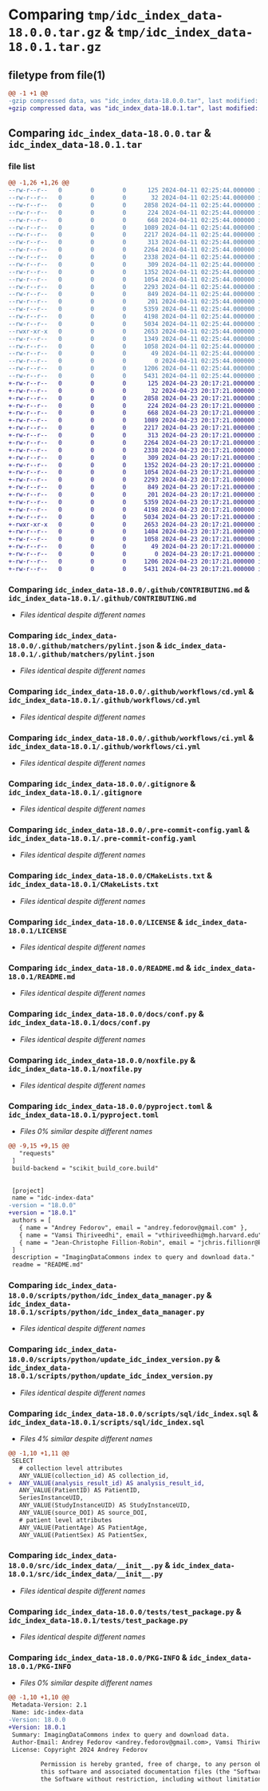 # Comparing `tmp/idc_index_data-18.0.0.tar.gz` & `tmp/idc_index_data-18.0.1.tar.gz`

## filetype from file(1)

```diff
@@ -1 +1 @@
-gzip compressed data, was "idc_index_data-18.0.0.tar", last modified: Thu Apr 11 02:25:44 2024, max compression
+gzip compressed data, was "idc_index_data-18.0.1.tar", last modified: Tue Apr 23 20:17:21 2024, max compression
```

## Comparing `idc_index_data-18.0.0.tar` & `idc_index_data-18.0.1.tar`

### file list

```diff
@@ -1,26 +1,26 @@
--rw-r--r--   0        0        0      125 2024-04-11 02:25:44.000000 idc_index_data-18.0.0/.git_archival.txt
--rw-r--r--   0        0        0       32 2024-04-11 02:25:44.000000 idc_index_data-18.0.0/.gitattributes
--rw-r--r--   0        0        0     2858 2024-04-11 02:25:44.000000 idc_index_data-18.0.0/.github/CONTRIBUTING.md
--rw-r--r--   0        0        0      224 2024-04-11 02:25:44.000000 idc_index_data-18.0.0/.github/dependabot.yml
--rw-r--r--   0        0        0      668 2024-04-11 02:25:44.000000 idc_index_data-18.0.0/.github/matchers/pylint.json
--rw-r--r--   0        0        0     1089 2024-04-11 02:25:44.000000 idc_index_data-18.0.0/.github/workflows/cd.yml
--rw-r--r--   0        0        0     2217 2024-04-11 02:25:44.000000 idc_index_data-18.0.0/.github/workflows/ci.yml
--rw-r--r--   0        0        0      313 2024-04-11 02:25:44.000000 idc_index_data-18.0.0/.github/workflows/keep-alive.yml
--rw-r--r--   0        0        0     2264 2024-04-11 02:25:44.000000 idc_index_data-18.0.0/.gitignore
--rw-r--r--   0        0        0     2338 2024-04-11 02:25:44.000000 idc_index_data-18.0.0/.pre-commit-config.yaml
--rw-r--r--   0        0        0      309 2024-04-11 02:25:44.000000 idc_index_data-18.0.0/.readthedocs.yaml
--rw-r--r--   0        0        0     1352 2024-04-11 02:25:44.000000 idc_index_data-18.0.0/CMakeLists.txt
--rw-r--r--   0        0        0     1054 2024-04-11 02:25:44.000000 idc_index_data-18.0.0/LICENSE
--rw-r--r--   0        0        0     2293 2024-04-11 02:25:44.000000 idc_index_data-18.0.0/README.md
--rw-r--r--   0        0        0      849 2024-04-11 02:25:44.000000 idc_index_data-18.0.0/docs/conf.py
--rw-r--r--   0        0        0      201 2024-04-11 02:25:44.000000 idc_index_data-18.0.0/docs/index.md
--rw-r--r--   0        0        0     5359 2024-04-11 02:25:44.000000 idc_index_data-18.0.0/noxfile.py
--rw-r--r--   0        0        0     4198 2024-04-11 02:25:44.000000 idc_index_data-18.0.0/pyproject.toml
--rw-r--r--   0        0        0     5034 2024-04-11 02:25:44.000000 idc_index_data-18.0.0/scripts/python/idc_index_data_manager.py
--rwxr-xr-x   0        0        0     2653 2024-04-11 02:25:44.000000 idc_index_data-18.0.0/scripts/python/update_idc_index_version.py
--rw-r--r--   0        0        0     1349 2024-04-11 02:25:44.000000 idc_index_data-18.0.0/scripts/sql/idc_index.sql
--rw-r--r--   0        0        0     1058 2024-04-11 02:25:44.000000 idc_index_data-18.0.0/src/idc_index_data/__init__.py
--rw-r--r--   0        0        0       49 2024-04-11 02:25:44.000000 idc_index_data-18.0.0/src/idc_index_data/_version.pyi
--rw-r--r--   0        0        0        0 2024-04-11 02:25:44.000000 idc_index_data-18.0.0/src/idc_index_data/py.typed
--rw-r--r--   0        0        0     1206 2024-04-11 02:25:44.000000 idc_index_data-18.0.0/tests/test_package.py
--rw-r--r--   0        0        0     5431 2024-04-11 02:25:44.000000 idc_index_data-18.0.0/PKG-INFO
+-rw-r--r--   0        0        0      125 2024-04-23 20:17:21.000000 idc_index_data-18.0.1/.git_archival.txt
+-rw-r--r--   0        0        0       32 2024-04-23 20:17:21.000000 idc_index_data-18.0.1/.gitattributes
+-rw-r--r--   0        0        0     2858 2024-04-23 20:17:21.000000 idc_index_data-18.0.1/.github/CONTRIBUTING.md
+-rw-r--r--   0        0        0      224 2024-04-23 20:17:21.000000 idc_index_data-18.0.1/.github/dependabot.yml
+-rw-r--r--   0        0        0      668 2024-04-23 20:17:21.000000 idc_index_data-18.0.1/.github/matchers/pylint.json
+-rw-r--r--   0        0        0     1089 2024-04-23 20:17:21.000000 idc_index_data-18.0.1/.github/workflows/cd.yml
+-rw-r--r--   0        0        0     2217 2024-04-23 20:17:21.000000 idc_index_data-18.0.1/.github/workflows/ci.yml
+-rw-r--r--   0        0        0      313 2024-04-23 20:17:21.000000 idc_index_data-18.0.1/.github/workflows/keep-alive.yml
+-rw-r--r--   0        0        0     2264 2024-04-23 20:17:21.000000 idc_index_data-18.0.1/.gitignore
+-rw-r--r--   0        0        0     2338 2024-04-23 20:17:21.000000 idc_index_data-18.0.1/.pre-commit-config.yaml
+-rw-r--r--   0        0        0      309 2024-04-23 20:17:21.000000 idc_index_data-18.0.1/.readthedocs.yaml
+-rw-r--r--   0        0        0     1352 2024-04-23 20:17:21.000000 idc_index_data-18.0.1/CMakeLists.txt
+-rw-r--r--   0        0        0     1054 2024-04-23 20:17:21.000000 idc_index_data-18.0.1/LICENSE
+-rw-r--r--   0        0        0     2293 2024-04-23 20:17:21.000000 idc_index_data-18.0.1/README.md
+-rw-r--r--   0        0        0      849 2024-04-23 20:17:21.000000 idc_index_data-18.0.1/docs/conf.py
+-rw-r--r--   0        0        0      201 2024-04-23 20:17:21.000000 idc_index_data-18.0.1/docs/index.md
+-rw-r--r--   0        0        0     5359 2024-04-23 20:17:21.000000 idc_index_data-18.0.1/noxfile.py
+-rw-r--r--   0        0        0     4198 2024-04-23 20:17:21.000000 idc_index_data-18.0.1/pyproject.toml
+-rw-r--r--   0        0        0     5034 2024-04-23 20:17:21.000000 idc_index_data-18.0.1/scripts/python/idc_index_data_manager.py
+-rwxr-xr-x   0        0        0     2653 2024-04-23 20:17:21.000000 idc_index_data-18.0.1/scripts/python/update_idc_index_version.py
+-rw-r--r--   0        0        0     1404 2024-04-23 20:17:21.000000 idc_index_data-18.0.1/scripts/sql/idc_index.sql
+-rw-r--r--   0        0        0     1058 2024-04-23 20:17:21.000000 idc_index_data-18.0.1/src/idc_index_data/__init__.py
+-rw-r--r--   0        0        0       49 2024-04-23 20:17:21.000000 idc_index_data-18.0.1/src/idc_index_data/_version.pyi
+-rw-r--r--   0        0        0        0 2024-04-23 20:17:21.000000 idc_index_data-18.0.1/src/idc_index_data/py.typed
+-rw-r--r--   0        0        0     1206 2024-04-23 20:17:21.000000 idc_index_data-18.0.1/tests/test_package.py
+-rw-r--r--   0        0        0     5431 2024-04-23 20:17:21.000000 idc_index_data-18.0.1/PKG-INFO
```

### Comparing `idc_index_data-18.0.0/.github/CONTRIBUTING.md` & `idc_index_data-18.0.1/.github/CONTRIBUTING.md`

 * *Files identical despite different names*

### Comparing `idc_index_data-18.0.0/.github/matchers/pylint.json` & `idc_index_data-18.0.1/.github/matchers/pylint.json`

 * *Files identical despite different names*

### Comparing `idc_index_data-18.0.0/.github/workflows/cd.yml` & `idc_index_data-18.0.1/.github/workflows/cd.yml`

 * *Files identical despite different names*

### Comparing `idc_index_data-18.0.0/.github/workflows/ci.yml` & `idc_index_data-18.0.1/.github/workflows/ci.yml`

 * *Files identical despite different names*

### Comparing `idc_index_data-18.0.0/.gitignore` & `idc_index_data-18.0.1/.gitignore`

 * *Files identical despite different names*

### Comparing `idc_index_data-18.0.0/.pre-commit-config.yaml` & `idc_index_data-18.0.1/.pre-commit-config.yaml`

 * *Files identical despite different names*

### Comparing `idc_index_data-18.0.0/CMakeLists.txt` & `idc_index_data-18.0.1/CMakeLists.txt`

 * *Files identical despite different names*

### Comparing `idc_index_data-18.0.0/LICENSE` & `idc_index_data-18.0.1/LICENSE`

 * *Files identical despite different names*

### Comparing `idc_index_data-18.0.0/README.md` & `idc_index_data-18.0.1/README.md`

 * *Files identical despite different names*

### Comparing `idc_index_data-18.0.0/docs/conf.py` & `idc_index_data-18.0.1/docs/conf.py`

 * *Files identical despite different names*

### Comparing `idc_index_data-18.0.0/noxfile.py` & `idc_index_data-18.0.1/noxfile.py`

 * *Files identical despite different names*

### Comparing `idc_index_data-18.0.0/pyproject.toml` & `idc_index_data-18.0.1/pyproject.toml`

 * *Files 0% similar despite different names*

```diff
@@ -9,15 +9,15 @@
   "requests"
 ]
 build-backend = "scikit_build_core.build"
 
 
 [project]
 name = "idc-index-data"
-version = "18.0.0"
+version = "18.0.1"
 authors = [
   { name = "Andrey Fedorov", email = "andrey.fedorov@gmail.com" },
   { name = "Vamsi Thiriveedhi", email = "vthiriveedhi@mgh.harvard.edu" },
   { name = "Jean-Christophe Fillion-Robin", email = "jchris.fillionr@kitware.com" },
 ]
 description = "ImagingDataCommons index to query and download data."
 readme = "README.md"
```

### Comparing `idc_index_data-18.0.0/scripts/python/idc_index_data_manager.py` & `idc_index_data-18.0.1/scripts/python/idc_index_data_manager.py`

 * *Files identical despite different names*

### Comparing `idc_index_data-18.0.0/scripts/python/update_idc_index_version.py` & `idc_index_data-18.0.1/scripts/python/update_idc_index_version.py`

 * *Files identical despite different names*

### Comparing `idc_index_data-18.0.0/scripts/sql/idc_index.sql` & `idc_index_data-18.0.1/scripts/sql/idc_index.sql`

 * *Files 4% similar despite different names*

```diff
@@ -1,10 +1,11 @@
 SELECT
   # collection level attributes
   ANY_VALUE(collection_id) AS collection_id,
+  ANY_VALUE(analysis_result_id) AS analysis_result_id,
   ANY_VALUE(PatientID) AS PatientID,
   SeriesInstanceUID,
   ANY_VALUE(StudyInstanceUID) AS StudyInstanceUID,
   ANY_VALUE(source_DOI) AS source_DOI,
   # patient level attributes
   ANY_VALUE(PatientAge) AS PatientAge,
   ANY_VALUE(PatientSex) AS PatientSex,
```

### Comparing `idc_index_data-18.0.0/src/idc_index_data/__init__.py` & `idc_index_data-18.0.1/src/idc_index_data/__init__.py`

 * *Files identical despite different names*

### Comparing `idc_index_data-18.0.0/tests/test_package.py` & `idc_index_data-18.0.1/tests/test_package.py`

 * *Files identical despite different names*

### Comparing `idc_index_data-18.0.0/PKG-INFO` & `idc_index_data-18.0.1/PKG-INFO`

 * *Files 0% similar despite different names*

```diff
@@ -1,10 +1,10 @@
 Metadata-Version: 2.1
 Name: idc-index-data
-Version: 18.0.0
+Version: 18.0.1
 Summary: ImagingDataCommons index to query and download data.
 Author-Email: Andrey Fedorov <andrey.fedorov@gmail.com>, Vamsi Thiriveedhi <vthiriveedhi@mgh.harvard.edu>, Jean-Christophe Fillion-Robin <jchris.fillionr@kitware.com>
 License: Copyright 2024 Andrey Fedorov
         
         Permission is hereby granted, free of charge, to any person obtaining a copy of
         this software and associated documentation files (the "Software"), to deal in
         the Software without restriction, including without limitation the rights to
```

